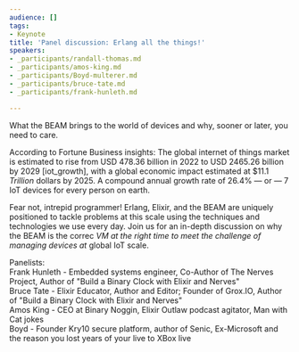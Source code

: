 ```yaml
---
audience: []
tags:
- Keynote
title: 'Panel discussion: Erlang all the things!'
speakers:
- _participants/randall-thomas.md
- _participants/amos-king.md
- _participants/Boyd-multerer.md
- _participants/bruce-tate.md
- _participants/frank-hunleth.md

---
```

What the BEAM brings to the world of devices and why, sooner or later, you need to care.  
  
According to Fortune Business insights: The global internet of things market is estimated to rise from USD 478.36 billion in 2022 to USD 2465.26 billion by 2029 \[iot_growth\], with a global economic impact estimated at $11.1 _Trillion_ dollars by 2025. A compound annual growth rate of 26.4% — or — 7 IoT devices for every person on earth.   
  
Fear not, intrepid programmer! Erlang, Elixir, and the BEAM are uniquely positioned to tackle problems at this scale using the techniques and technologies we use every day. Join us for an in-depth discussion on why the BEAM is the correc _VM at the right time to meet the challenge of managing devices at_ global IoT scale.  
  
Panelists:  
Frank Hunleth - Embedded systems engineer, Co-Author of The Nerves Project, Author of "Build a Binary Clock with Elixir and Nerves"  
Bruce Tate - Elixir Educator, Author and Editor; Founder of Grox.IO, Author of "Build a Binary Clock with Elixir and Nerves"  
Amos King - CEO at Binary Noggin, Elixir Outlaw podcast agitator, Man with Cat jokes  
Boyd - Founder Kry10 secure platform, author of Senic, Ex-Microsoft and the reason you lost years of your live to XBox live
